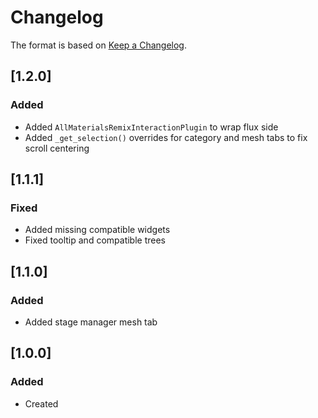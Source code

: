 # Changelog
The format is based on [Keep a Changelog](https://keepachangelog.com/en/1.0.0/).

## [1.2.0]
### Added
- Added `AllMaterialsRemixInteractionPlugin` to wrap flux side
- Added `_get_selection()` overrides for category and mesh tabs to fix scroll centering

## [1.1.1]
### Fixed
- Added missing compatible widgets
- Fixed tooltip and compatible trees

## [1.1.0]
### Added
- Added stage manager mesh tab

## [1.0.0]
### Added
- Created

